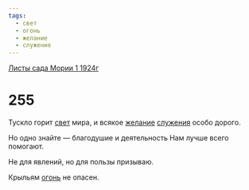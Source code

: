 ```yaml
---
tags:
  - свет
  - огонь
  - желание
  - служение
---
```


[Листы сада Мории 1 1924г](/agni/1924)

# 255
Тускло горит [свет](/tag/#свет) мира, и всякое [желание](/tag/#желание) [служения](/tag/#служение) особо дорого.   

Но одно знайте — благодушие и деятельность Нам лучше всего помогают.   

Не для явлений, но для пользы призываю.   

Крыльям [огонь](/tag/#огонь) не опасен.   

